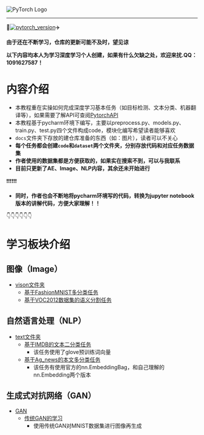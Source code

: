 ![PyTorch Logo](https://github.com/luo-hao-striver/pytorch-tutorial/blob/main/docs/imgs/pytorch-logo-dark.png)
****

:rocket:[![pytorch_version](https://img.shields.io/badge/pytorch-%3E%3D1.12-red)](https://pytorch.org/get-started/locally/):airplane:

**由于还在不断学习，仓库的更新可能不及时，望见谅**

**以下内容均本人为学习深度学习个人创建，如果有什么欠缺之处，欢迎来扰.QQ：1091627587！**


# 内容介绍
- 本教程重在实操如何完成深度学习基本任务（如目标检测、文本分类、机器翻译等），如果需要了解API可查阅[PytorchAPI](https://pytorch.org/docs/stable/index.html)
- 本教程基于pycharm环境下编写，主要以preprocess.py、models.py、train.py、test.py四个文件构成code，模块化编写希望读者能够喜欢
- `docs`文件夹下存放的建仓库准备的东西（如：图片），读者可以不关心
- **每个任务都会创建`code`和`dataset`两个文件夹，分别存放代码和对应任务数据集**
- **作者使用的数据集都是方便获取的，如果实在搜索不到，可以与我联系**
- **目前只更新了AE、Image、NLP内容，其余还未开始进行**

:exclamation::exclamation::exclamation::exclamation::exclamation::exclamation:
- **同时，作者也会不断地将pycharm环境写的代码，转换为jupyter notebook版本的讲解代码，方便大家理解！！**

:point_down::point_down::point_down::point_down::point_down::point_down:
# 学习板块介绍
## 图像（Image）
- [vison文件夹](https://github.com/luo-hao-striver/pytorch-tutorial/tree/main/vision)
  - [基于FashionMNIST多分类任务](https://github.com/luo-hao-striver/pytorch-tutorial/tree/main/vision/ImageClassification)
  - [基于VOC2012数据集的语义分割任务](https://github.com/luo-hao-striver/pytorch-tutorial/tree/main/vision/VOC2012Task/SemanticSegmentation)


## 自然语言处理（NLP）
- [text文件夹](https://github.com/luo-hao-striver/pytorch-tutorial/tree/main/text)
  - [基于IMDB的文本二分类任务](https://github.com/luo-hao-striver/pytorch-tutorial/tree/main/text/IMDBTextClassification)
    - 该任务使用了glove预训练词向量
  - [基于Ag_news的本文多分类任务](https://github.com/luo-hao-striver/pytorch-tutorial/tree/main/text/TextClassification)
    - 该任务有使用官方的nn.EmbeddingBag，和自己理解的nn.Embedding两个版本

## 生成式对抗网络（GAN）
- [GAN](https://github.com/luo-hao-striver/pytorch-tutorial/tree/main/GAN)
  - [传统GAN的学习](https://github.com/luohao318/pytorch-tutorial/tree/main/GAN/GAN)
    - 使用传统GAN对MNIST数据集进行图像再生成

<!--

## 注意力机制
- [Attention](https://github.com/luo-hao-striver/pytorch-tutorial/tree/main/Attention)

## 自编码器（AE）
- [AutoEncoder](https://github.com/luo-hao-striver/pytorch-tutorial/tree/main/AutoEncoder)


## 视频（video）
- 暂时未开始

-->


